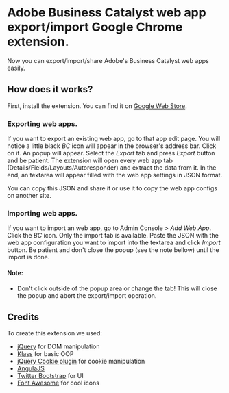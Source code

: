 Adobe Business Catalyst web app export/import Google Chrome extension.
==
Now you can export/import/share Adobe's Business Catalyst web apps easily.

## How does it works?

First, install the extension. You can find it on [Google Web Store](https://chrome.google.com/webstore/category/home).

### Exporting web apps.
If you want to export an existing web app, go to that app edit page. You will notice a little black *BC* icon will appear in the browser's address bar. Click on it. An popup will appear. Select the *Export* tab and press *Export* button and be patient. The extension will open every web app tab (Details/Fields/Layouts/Autoresponder) and extract the data from it. In the end, an textarea will appear filled with the web app settings in JSON format.

You can copy this JSON and share it or use it to copy the web app configs on another site.

### Importing web apps.
If you want to import an web app, go to Admin Console > *Add Web App*. Click the *BC* icon. Only the import tab is available. Paste the JSON with the web app configuration you want to import into the textarea and click *Import* button. Be patient and don't close the popup (see the note bellow) until the import is done.

#### Note:
* Don't click outside of the popup area or change the tab! This will close the popup and abort the export/import operation.

## Credits

To create this extension we used:
* [jQuery](http://jquery.com/) for DOM manipulation 
* [Klass](https://github.com/ded/klass) for basic OOP 
* [jQuery Cookie plugin](https://github.com/carhartl/jquery-cookie) for cookie manipulation
* [AngulaJS](http://angularjs.org/)
* [Twitter Bootstrap](http://twitter.github.io/bootstrap/) for UI
* [Font Awesome](http://fortawesome.github.com/Font-Awesome/) for cool icons

